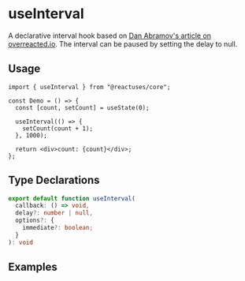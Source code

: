 # useInterval

A declarative interval hook based on [Dan Abramov's article on overreacted.io](https://overreacted.io/making-setinterval-declarative-with-react-hooks/). The interval can be paused by setting the delay to null.

## Usage

```tsx
import { useInterval } from "@reactuses/core";

const Demo = () => {
  const [count, setCount] = useState(0);

  useInterval(() => {
    setCount(count + 1);
  }, 1000);

  return <div>count: {count}</div>;
};
```

## Type Declarations

```ts
export default function useInterval(
  callback: () => void,
  delay?: number | null,
  options?: {
    immediate?: boolean;
  }
): void
```

## Examples
